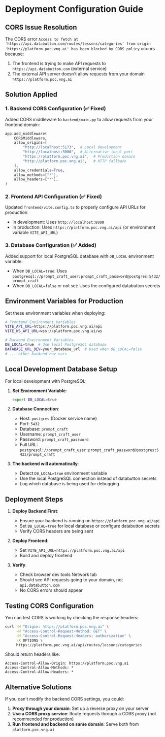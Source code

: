 # Deployment Configuration Guide

## CORS Issue Resolution

The CORS error `Access to fetch at 'https://api.databutton.com/routes/lessons/categories' from origin 'https://platform.poc.vng.ai' has been blocked by CORS policy` occurs because:

1. The frontend is trying to make API requests to `https://api.databutton.com` (external service)
2. The external API server doesn't allow requests from your domain `https://platform.poc.vng.ai`

## Solution Applied

### 1. Backend CORS Configuration (✅ Fixed)

Added CORS middleware to `backend/main.py` to allow requests from your frontend domain:

```python
app.add_middleware(
    CORSMiddleware,
    allow_origins=[
        "http://localhost:5173",  # Local development
        "http://localhost:3000",  # Alternative local port
        "https://platform.poc.vng.ai",  # Production domain
        "http://platform.poc.vng.ai",   # HTTP fallback
    ],
    allow_credentials=True,
    allow_methods=["*"],
    allow_headers=["*"],
)
```

### 2. Frontend API Configuration (✅ Fixed)

Updated `frontend/vite.config.ts` to properly configure API URLs for production:

- In development: Uses `http://localhost:8000`
- In production: Uses `https://platform.poc.vng.ai/api` (or environment variable `VITE_API_URL`)

### 3. Database Configuration (✅ Added)

Added support for local PostgreSQL database with `DB_LOCAL` environment variable:

- When `DB_LOCAL=true`: Uses `postgresql://prompt_craft_user:prompt_craft_password@postgres:5432/prompt_craft`
- When `DB_LOCAL=false` or not set: Uses the configured databutton secrets

## Environment Variables for Production

Set these environment variables when deploying:

```bash
# Frontend Environment Variables
VITE_API_URL=https://platform.poc.vng.ai/api
VITE_WS_API_URL=wss://platform.poc.vng.ai/ws

# Backend Environment Variables
DB_LOCAL=true  # Use local PostgreSQL database
DATABASE_URL_DEV=your_database_url  # Used when DB_LOCAL=false
# ... other backend env vars
```

## Local Development Database Setup

For local development with PostgreSQL:

1. **Set Environment Variable**:
   ```bash
   export DB_LOCAL=true
   ```

2. **Database Connection**:
   - Host: `postgres` (Docker service name)
   - Port: `5432`
   - Database: `prompt_craft`
   - Username: `prompt_craft_user`
   - Password: `prompt_craft_password`
   - Full URL: `postgresql://prompt_craft_user:prompt_craft_password@postgres:5432/prompt_craft`

3. **The backend will automatically**:
   - Detect `DB_LOCAL=true` environment variable
   - Use the local PostgreSQL connection instead of databutton secrets
   - Log which database is being used for debugging

## Deployment Steps

1. **Deploy Backend First**:
   - Ensure your backend is running on `https://platform.poc.vng.ai/api`
   - Set `DB_LOCAL=true` for local database or configure databutton secrets
   - Verify CORS headers are being sent

2. **Deploy Frontend**:
   - Set `VITE_API_URL=https://platform.poc.vng.ai/api`
   - Build and deploy frontend

3. **Verify**:
   - Check browser dev tools Network tab
   - Should see API requests going to your domain, not `api.databutton.com`
   - No CORS errors should appear

## Testing CORS Configuration

You can test CORS is working by checking the response headers:

```bash
curl -H "Origin: https://platform.poc.vng.ai" \
     -H "Access-Control-Request-Method: GET" \
     -H "Access-Control-Request-Headers: authorization" \
     -X OPTIONS \
     https://platform.poc.vng.ai/api/routes/lessons/categories
```

Should return headers like:
```
Access-Control-Allow-Origin: https://platform.poc.vng.ai
Access-Control-Allow-Methods: *
Access-Control-Allow-Headers: *
```

## Alternative Solutions

If you can't modify the backend CORS settings, you could:

1. **Proxy through your domain**: Set up a reverse proxy on your server
2. **Use a CORS proxy service**: Route requests through a CORS proxy (not recommended for production)
3. **Run frontend and backend on same domain**: Serve both from `platform.poc.vng.ai` 